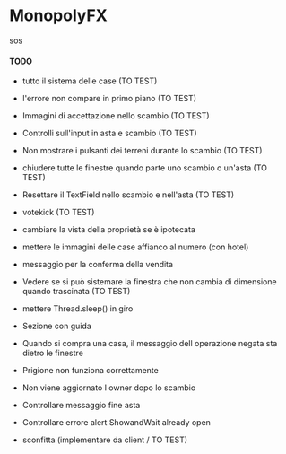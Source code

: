 # MonopolyFX

sos

#### TODO

- tutto il sistema delle case (TO TEST)
- l'errore non compare in primo piano (TO TEST)
- Immagini di accettazione nello scambio (TO TEST)
- Controlli sull'input in asta e scambio (TO TEST)
- Non mostrare i pulsanti dei terreni durante lo scambio (TO TEST)
- chiudere tutte le finestre quando parte uno scambio o un'asta (TO TEST)
- Resettare il TextField nello scambio e nell'asta (TO TEST)
- votekick (TO TEST)


- cambiare la vista della proprietà se è ipotecata
- mettere le immagini delle case affianco al numero (con hotel)
- messaggio per la conferma della vendita
- Vedere se si può sistemare la finestra che non cambia di dimensione quando trascinata (TO TEST)
- mettere Thread.sleep() in giro
- Sezione con guida
- Quando si compra una casa, il messaggio dell operazione negata sta dietro le finestre
- Prigione non funziona correttamente
- Non viene aggiornato l owner dopo lo scambio
- Controllare messaggio fine asta
- Controllare errore alert ShowandWait already open


- sconfitta (implementare da client / TO TEST)
